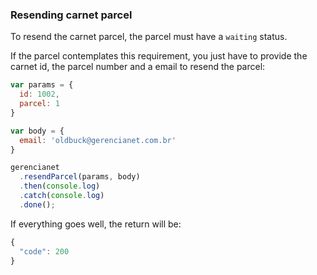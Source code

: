 ### Resending carnet parcel

To resend the carnet parcel, the parcel must have a `waiting` status.

If the parcel contemplates this requirement, you just have to provide the carnet id, the parcel number and a email to resend the parcel:

```js
var params = {
  id: 1002,
  parcel: 1
}

var body = {
  email: 'oldbuck@gerencianet.com.br'
}

gerencianet
  .resendParcel(params, body)
  .then(console.log)
  .catch(console.log)
  .done();
```

If everything goes well, the return will be:

```js
{
  "code": 200
}
```
